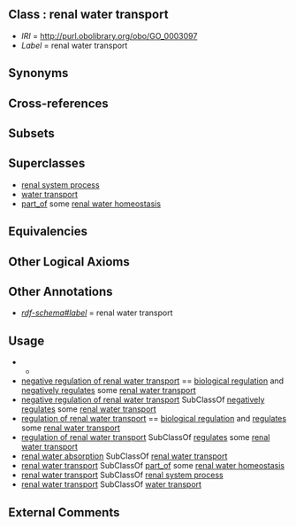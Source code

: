 
## Class : renal water transport

 * *IRI* = http://purl.obolibrary.org/obo/GO_0003097
 * *Label* = renal water transport

## Synonyms


## Cross-references


## Subsets


## Superclasses

 * [renal system process](../../GO/14/GO_0003014.md)
 * [water transport](../../GO/33/GO_0006833.md)
 * [part_of](../../BFO/50/BFO_0000050.md) some [renal water homeostasis](../../GO/91/GO_0003091.md)

## Equivalencies


## Other Logical Axioms


## Other Annotations

 * *[rdf-schema#label](../../el/rdf-schema#label.md)* = renal water transport

## Usage

 * -
 * [negative regulation of renal water transport](../../GO/52/GO_2001152.md) == [biological regulation](../../GO/07/GO_0065007.md) and [negatively regulates](../../RO/12/RO_0002212.md) some [renal water transport](../../GO/97/GO_0003097.md)
 * [negative regulation of renal water transport](../../GO/52/GO_2001152.md) SubClassOf [negatively regulates](../../RO/12/RO_0002212.md) some [renal water transport](../../GO/97/GO_0003097.md)
 * [regulation of renal water transport](../../GO/51/GO_2001151.md) == [biological regulation](../../GO/07/GO_0065007.md) and [regulates](../../RO/11/RO_0002211.md) some [renal water transport](../../GO/97/GO_0003097.md)
 * [regulation of renal water transport](../../GO/51/GO_2001151.md) SubClassOf [regulates](../../RO/11/RO_0002211.md) some [renal water transport](../../GO/97/GO_0003097.md)
 * [renal water absorption](../../GO/95/GO_0070295.md) SubClassOf [renal water transport](../../GO/97/GO_0003097.md)
 * [renal water transport](../../GO/97/GO_0003097.md) SubClassOf [part_of](../../BFO/50/BFO_0000050.md) some [renal water homeostasis](../../GO/91/GO_0003091.md)
 * [renal water transport](../../GO/97/GO_0003097.md) SubClassOf [renal system process](../../GO/14/GO_0003014.md)
 * [renal water transport](../../GO/97/GO_0003097.md) SubClassOf [water transport](../../GO/33/GO_0006833.md)

## External Comments

